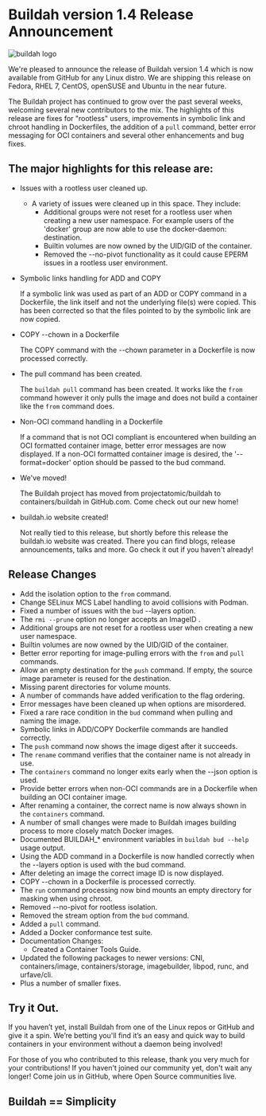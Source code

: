 # Buildah version 1.4 Release Announcement

![buildah logo](https://buildah.io/images/buildah.png)

We're pleased to announce the release of Buildah version 1.4 which is now available from GitHub for any Linux distro.  We are shipping this release on Fedora, RHEL 7, CentOS, openSUSE and Ubuntu in the near future.

The Buildah project has continued to grow over the past several weeks, welcoming several new contributors to the mix.  The highlights of this release are fixes for "rootless" users, improvements in symbolic link and chroot handling in Dockerfiles, the addition of a `pull` command, better error messaging for OCI containers and several other enhancements and bug fixes.

## The major highlights for this release are:

* Issues with a rootless user cleaned up.
    - A variety of issues were cleaned up in this space.  They include:
        * Additional groups were not reset for a rootless user when creating a new user namespace.  For example users of the 'docker' group are now able to use the docker-daemon: destination.
        * Builtin volumes are now owned by the UID/GID of the container.
        * Removed the --no-pivot functionality as it could cause EPERM issues in a rootless user environment.

* Symbolic links handling for ADD and COPY

    If a symbolic link was used as part of an ADD or COPY command in a Dockerfile, the link itself and not the underlying file(s) were copied.  This has been corrected so that the files pointed to by the symbolic link are now copied.

* COPY --chown in a Dockerfile

    The COPY command with the --chown parameter in a Dockerfile is now processed correctly.

* The pull command has been created.

    The `buildah pull` command has been created.  It works like the `from` command however it only pulls the image and does not build a container like the `from` command does.

* Non-OCI command handling in a Dockerfile

    If a command that is not OCI compliant is encountered when building an OCI formatted container image, better error messages are now displayed.  If a non-OCI formatted container image is desired, the '--format=docker' option should be passed to the bud command.

* We've moved!

    The Buildah project has moved from projectatomic/buildah to containers/buildah in GitHub.com.  Come check out our new home!

* buildah.io website created!

    Not really tied to this release, but shortly before this release the buildah.io website was created.  There you can find blogs, release announcements, talks and more.  Go check it out if you haven't already!

## Release Changes

* Add the isolation option to the `from` command.
* Change SELinux MCS Label handling to avoid collisions with Podman.
* Fixed a number of issues with the `bud` --layers option.
* The `rmi --prune` option no longer accepts an ImageID .
* Additional groups are not reset for a rootless user when creating a new user namespace.
* Builtin volumes are now owned by the UID/GID of the container.
* Better error reporting for image-pulling errors with the `from` and `pull` commands.
* Allow an empty destination for the `push` command.  If empty, the source image parameter is reused for the destination.
* Missing parent directories for volume mounts.
* A number of commands have added verification to the flag ordering.
* Error messages have been cleaned up when options are misordered.
* Fixed a rare race condition in the `bud` command when pulling and naming the image.
* Symbolic links in ADD/COPY Dockerfile commands are handled correctly.
* The `push` command now shows the image digest after it succeeds.
* The `rename` command verifies that the container name is not already in use.
* The `containers` command no longer exits early when the --json option is used.
* Provide better errors when non-OCI commands are in a Dockerfile when building an OCI container image.
* After renaming a container, the correct name is now always shown in the `containers` command.
* A number of small changes were made to Buildah images building process to more closely match Docker images.
* Documented BUILDAH_* environment variables in `buildah bud --help` usage output.
* Using the ADD command in a Dockerfile is now handled correctly when the --layers option is used with the bud command.
* After deleting an image the correct image ID is now displayed.
* COPY --chown in a Dockerfile is processed correctly.
* The `run` command processing now bind mounts an empty directory for masking when using chroot.
* Removed --no-pivot for rootless isolation.
* Removed the stream option from the `bud` command.
* Added a `pull` command.
* Added a Docker conformance test suite.
* Documentation Changes:
    * Created a Container Tools Guide.
* Updated the following packages to newer versions:  CNI, containers/image, containers/storage, imagebuilder, libpod, runc, and urfave/cli.
* Plus a number of smaller fixes.

## Try it Out.

If you haven’t yet, install Buildah from one of the Linux repos or GitHub and give it a spin.  We’re betting you'll find it’s an easy and quick way to build containers in your environment without a daemon being involved!

For those of you who contributed to this release, thank you very much for your contributions!  If you haven't joined our community yet, don't wait any longer!  Come join us in GitHub, where Open Source communities live.

## Buildah == Simplicity
